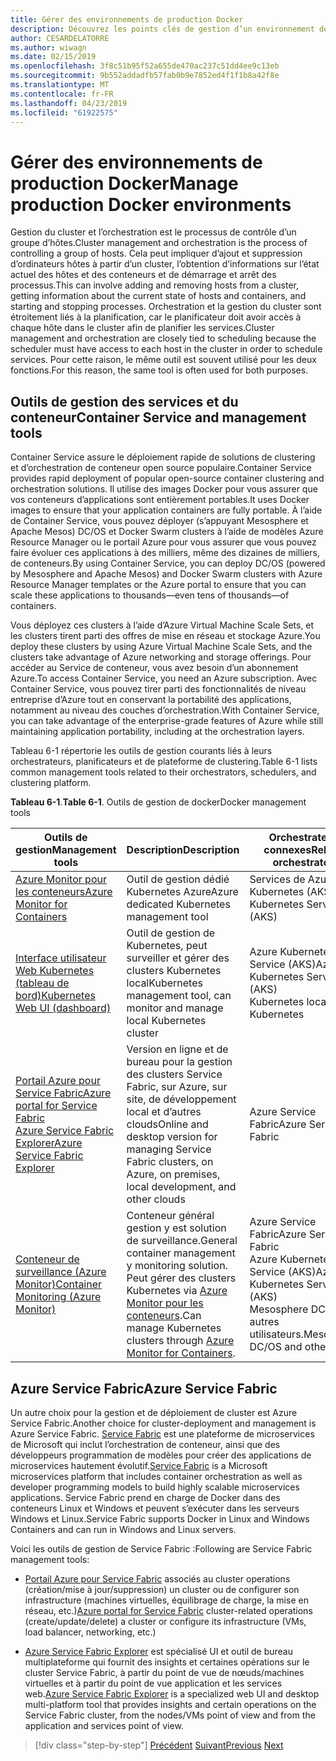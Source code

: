 ```yaml
---
title: Gérer des environnements de production Docker
description: Découvrez les points clés de gestion d’un environnement de production basées sur le conteneur.
author: CESARDELATORRE
ms.author: wiwagn
ms.date: 02/15/2019
ms.openlocfilehash: 3f8c51b95f52a655de470ac237c51dd4ee9c13eb
ms.sourcegitcommit: 9b552addadfb57fab0b9e7852ed4f1f1b8a42f8e
ms.translationtype: MT
ms.contentlocale: fr-FR
ms.lasthandoff: 04/23/2019
ms.locfileid: "61922575"
---
```

# <a name="manage-production-docker-environments"></a><span data-ttu-id="3874f-103">Gérer des environnements de production Docker</span><span class="sxs-lookup"><span data-stu-id="3874f-103">Manage production Docker environments</span></span>

<span data-ttu-id="3874f-104">Gestion du cluster et l’orchestration est le processus de contrôle d’un groupe d’hôtes.</span><span class="sxs-lookup"><span data-stu-id="3874f-104">Cluster management and orchestration is the process of controlling a group of hosts.</span></span> <span data-ttu-id="3874f-105">Cela peut impliquer d’ajout et suppression d’ordinateurs hôtes à partir d’un cluster, l’obtention d’informations sur l’état actuel des hôtes et des conteneurs et de démarrage et arrêt des processus.</span><span class="sxs-lookup"><span data-stu-id="3874f-105">This can involve adding and removing hosts from a cluster, getting information about the current state of hosts and containers, and starting and stopping processes.</span></span> <span data-ttu-id="3874f-106">Orchestration et la gestion du cluster sont étroitement liés à la planification, car le planificateur doit avoir accès à chaque hôte dans le cluster afin de planifier les services.</span><span class="sxs-lookup"><span data-stu-id="3874f-106">Cluster management and orchestration are closely tied to scheduling because the scheduler must have access to each host in the cluster in order to schedule services.</span></span> <span data-ttu-id="3874f-107">Pour cette raison, le même outil est souvent utilisé pour les deux fonctions.</span><span class="sxs-lookup"><span data-stu-id="3874f-107">For this reason, the same tool is often used for both purposes.</span></span>

## <a name="container-service-and-management-tools"></a><span data-ttu-id="3874f-108">Outils de gestion des services et du conteneur</span><span class="sxs-lookup"><span data-stu-id="3874f-108">Container Service and management tools</span></span>

<span data-ttu-id="3874f-109">Container Service assure le déploiement rapide de solutions de clustering et d’orchestration de conteneur open source populaire.</span><span class="sxs-lookup"><span data-stu-id="3874f-109">Container Service provides rapid deployment of popular open-source container clustering and orchestration solutions.</span></span> <span data-ttu-id="3874f-110">Il utilise des images Docker pour vous assurer que vos conteneurs d’applications sont entièrement portables.</span><span class="sxs-lookup"><span data-stu-id="3874f-110">It uses Docker images to ensure that your application containers are fully portable.</span></span> <span data-ttu-id="3874f-111">À l’aide de Container Service, vous pouvez déployer (s’appuyant Mesosphere et Apache Mesos) DC/OS et Docker Swarm clusters à l’aide de modèles Azure Resource Manager ou le portail Azure pour vous assurer que vous pouvez faire évoluer ces applications à des milliers, même des dizaines de milliers, de conteneurs.</span><span class="sxs-lookup"><span data-stu-id="3874f-111">By using Container Service, you can deploy DC/OS (powered by Mesosphere and Apache Mesos) and Docker Swarm clusters with Azure Resource Manager templates or the Azure portal to ensure that you can scale these applications to thousands—even tens of thousands—of containers.</span></span>

<span data-ttu-id="3874f-112">Vous déployez ces clusters à l’aide d’Azure Virtual Machine Scale Sets, et les clusters tirent parti des offres de mise en réseau et stockage Azure.</span><span class="sxs-lookup"><span data-stu-id="3874f-112">You deploy these clusters by using Azure Virtual Machine Scale Sets, and the clusters take advantage of Azure networking and storage offerings.</span></span> <span data-ttu-id="3874f-113">Pour accéder au Service de conteneur, vous avez besoin d’un abonnement Azure.</span><span class="sxs-lookup"><span data-stu-id="3874f-113">To access Container Service, you need an Azure subscription.</span></span> <span data-ttu-id="3874f-114">Avec Container Service, vous pouvez tirer parti des fonctionnalités de niveau entreprise d’Azure tout en conservant la portabilité des applications, notamment au niveau des couches d’orchestration.</span><span class="sxs-lookup"><span data-stu-id="3874f-114">With Container Service, you can take advantage of the enterprise-grade features of Azure while still maintaining application portability, including at the orchestration layers.</span></span>

<span data-ttu-id="3874f-115">Tableau 6-1 répertorie les outils de gestion courants liés à leurs orchestrateurs, planificateurs et de plateforme de clustering.</span><span class="sxs-lookup"><span data-stu-id="3874f-115">Table 6-1 lists common management tools related to their orchestrators, schedulers, and clustering platform.</span></span>

<span data-ttu-id="3874f-116">**Tableau 6-1**.</span><span class="sxs-lookup"><span data-stu-id="3874f-116">**Table 6-1**.</span></span> <span data-ttu-id="3874f-117">Outils de gestion de docker</span><span class="sxs-lookup"><span data-stu-id="3874f-117">Docker management tools</span></span>

| <span data-ttu-id="3874f-118">Outils de gestion</span><span class="sxs-lookup"><span data-stu-id="3874f-118">Management tools</span></span> | <span data-ttu-id="3874f-119">Description</span><span class="sxs-lookup"><span data-stu-id="3874f-119">Description</span></span> | <span data-ttu-id="3874f-120">Orchestrateurs connexes</span><span class="sxs-lookup"><span data-stu-id="3874f-120">Related orchestrators</span></span> |
|------------------|-------------|-----------------------|
| [<span data-ttu-id="3874f-121">Azure Monitor pour les conteneurs</span><span class="sxs-lookup"><span data-stu-id="3874f-121">Azure Monitor for Containers</span></span>](https://docs.microsoft.com/azure/monitoring/monitoring-container-insights-overview) | <span data-ttu-id="3874f-122">Outil de gestion dédié Kubernetes Azure</span><span class="sxs-lookup"><span data-stu-id="3874f-122">Azure dedicated Kubernetes management tool</span></span> | <span data-ttu-id="3874f-123">Services de Azure Kubernetes (AKS)</span><span class="sxs-lookup"><span data-stu-id="3874f-123">Azure Kubernetes Services (AKS)</span></span> |
| [<span data-ttu-id="3874f-124">Interface utilisateur Web Kubernetes (tableau de bord)</span><span class="sxs-lookup"><span data-stu-id="3874f-124">Kubernetes Web UI (dashboard)</span></span>](https://kubernetes.io/docs/tasks/access-application-cluster/web-ui-dashboard/) | <span data-ttu-id="3874f-125">Outil de gestion de Kubernetes, peut surveiller et gérer des clusters Kubernetes local</span><span class="sxs-lookup"><span data-stu-id="3874f-125">Kubernetes management tool, can monitor and manage local Kubernetes cluster</span></span> | <span data-ttu-id="3874f-126">Azure Kubernetes Service (AKS)</span><span class="sxs-lookup"><span data-stu-id="3874f-126">Azure Kubernetes Service (AKS)</span></span><br/><span data-ttu-id="3874f-127">Kubernetes local</span><span class="sxs-lookup"><span data-stu-id="3874f-127">Local Kubernetes</span></span> |
| [<span data-ttu-id="3874f-128">Portail Azure pour Service Fabric</span><span class="sxs-lookup"><span data-stu-id="3874f-128">Azure portal for Service Fabric</span></span>](https://docs.microsoft.com/azure/service-fabric/service-fabric-cluster-creation-via-portal)<br/>[<span data-ttu-id="3874f-129">Azure Service Fabric Explorer</span><span class="sxs-lookup"><span data-stu-id="3874f-129">Azure Service Fabric Explorer</span></span>](https://docs.microsoft.com/azure/service-fabric/service-fabric-visualizing-your-cluster) | <span data-ttu-id="3874f-130">Version en ligne et de bureau pour la gestion des clusters Service Fabric, sur Azure, sur site, de développement local et d’autres clouds</span><span class="sxs-lookup"><span data-stu-id="3874f-130">Online and desktop version for managing Service Fabric clusters, on Azure, on premises, local development, and other clouds</span></span> | <span data-ttu-id="3874f-131">Azure Service Fabric</span><span class="sxs-lookup"><span data-stu-id="3874f-131">Azure Service Fabric</span></span> |
| [<span data-ttu-id="3874f-132">Conteneur de surveillance (Azure Monitor)</span><span class="sxs-lookup"><span data-stu-id="3874f-132">Container Monitoring (Azure Monitor)</span></span>](https://docs.microsoft.com/azure/azure-monitor/insights/containers) | <span data-ttu-id="3874f-133">Conteneur général gestion y est solution de surveillance.</span><span class="sxs-lookup"><span data-stu-id="3874f-133">General container management y monitoring solution.</span></span> <span data-ttu-id="3874f-134">Peut gérer des clusters Kubernetes via [Azure Monitor pour les conteneurs](https://docs.microsoft.com/azure/monitoring/monitoring-container-insights-overview).</span><span class="sxs-lookup"><span data-stu-id="3874f-134">Can manage Kubernetes clusters through [Azure Monitor for Containers](https://docs.microsoft.com/azure/monitoring/monitoring-container-insights-overview).</span></span> | <span data-ttu-id="3874f-135">Azure Service Fabric</span><span class="sxs-lookup"><span data-stu-id="3874f-135">Azure Service Fabric</span></span><br/><span data-ttu-id="3874f-136">Azure Kubernetes Service (AKS)</span><span class="sxs-lookup"><span data-stu-id="3874f-136">Azure Kubernetes Service (AKS)</span></span><br/><span data-ttu-id="3874f-137">Mesosphere DC/OS et autres utilisateurs.</span><span class="sxs-lookup"><span data-stu-id="3874f-137">Mesosphere DC/OS and others.</span></span> |

## <a name="azure-service-fabric"></a><span data-ttu-id="3874f-138">Azure Service Fabric</span><span class="sxs-lookup"><span data-stu-id="3874f-138">Azure Service Fabric</span></span>

<span data-ttu-id="3874f-139">Un autre choix pour la gestion et de déploiement de cluster est Azure Service Fabric.</span><span class="sxs-lookup"><span data-stu-id="3874f-139">Another choice for cluster-deployment and management is Azure Service Fabric.</span></span> <span data-ttu-id="3874f-140">[Service Fabric](https://azure.microsoft.com/services/service-fabric/) est une plateforme de microservices de Microsoft qui inclut l’orchestration de conteneur, ainsi que des développeurs programmation de modèles pour créer des applications de microservices hautement évolutif.</span><span class="sxs-lookup"><span data-stu-id="3874f-140">[Service Fabric](https://azure.microsoft.com/services/service-fabric/) is a Microsoft microservices platform that includes container orchestration as well as developer programming models to build highly scalable microservices applications.</span></span> <span data-ttu-id="3874f-141">Service Fabric prend en charge de Docker dans des conteneurs Linux et Windows et peuvent s’exécuter dans les serveurs Windows et Linux.</span><span class="sxs-lookup"><span data-stu-id="3874f-141">Service Fabric supports Docker in Linux and Windows Containers and can run in Windows and Linux servers.</span></span>

<span data-ttu-id="3874f-142">Voici les outils de gestion de Service Fabric :</span><span class="sxs-lookup"><span data-stu-id="3874f-142">Following are Service Fabric management tools:</span></span>

- <span data-ttu-id="3874f-143">[Portail Azure pour Service Fabric](https://docs.microsoft.com/azure/service-fabric/service-fabric-cluster-creation-via-portal) associés au cluster operations (création/mise à jour/suppression) un cluster ou de configurer son infrastructure (machines virtuelles, équilibrage de charge, la mise en réseau, etc.)</span><span class="sxs-lookup"><span data-stu-id="3874f-143">[Azure portal for Service Fabric](https://docs.microsoft.com/azure/service-fabric/service-fabric-cluster-creation-via-portal) cluster-related operations (create/update/delete) a cluster or configure its infrastructure (VMs, load balancer, networking, etc.)</span></span>

- <span data-ttu-id="3874f-144">[Azure Service Fabric Explorer](https://docs.microsoft.com/azure/service-fabric/service-fabric-visualizing-your-cluster) est spécialisé UI et outil de bureau multiplateforme qui fournit des insights et certaines opérations sur le cluster Service Fabric, à partir du point de vue de nœuds/machines virtuelles et à partir du point de vue application et les services web.</span><span class="sxs-lookup"><span data-stu-id="3874f-144">[Azure Service Fabric Explorer](https://docs.microsoft.com/azure/service-fabric/service-fabric-visualizing-your-cluster) is a specialized web UI and desktop multi-platform tool that provides insights and certain operations on the Service Fabric cluster, from the nodes/VMs point of view and from the application and services point of view.</span></span>

>[!div class="step-by-step"]
><span data-ttu-id="3874f-145">[Précédent](run-microservices-based-applications-in-production.md)
>[Suivant](monitor-containerized-application-services.md)</span><span class="sxs-lookup"><span data-stu-id="3874f-145">[Previous](run-microservices-based-applications-in-production.md)
[Next](monitor-containerized-application-services.md)</span></span>
